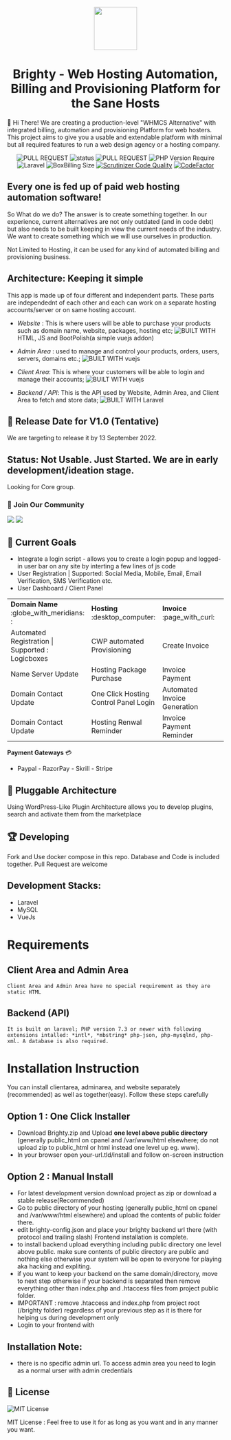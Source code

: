 <p align="center">
    <img src="https://github.com/tariqsocial/brighty/blob/main/Logo.png?raw=true" height="100px">
</p>

<h1 align="center">Brighty - Web Hosting Automation, Billing and Provisioning Platform for the Sane Hosts</h1>


:wave: Hi There! We are creating a production-level "WHMCS Alternative" with integrated billing, automation and provisioning Platform for web hosters. This project aims to give you a usable and extendable platform with minimal but all required features to run a web design agency or a hosting company.


<div align="center">

 ![PULL REQUEST](https://img.shields.io/badge/contributions-welcome-green)  ![status](https://img.shields.io/badge/Status-Not%20Usable-red)   ![PULL REQUEST](https://img.shields.io/badge/license-MIT-blue) ![PHP Version Require](http://poser.pugx.org/phpunit/phpunit/require/php)  ![Laravel](https://img.shields.io/badge/framework-Laravel5-orange)   ![BoxBilling Size](https://img.shields.io/github/repo-size/iqltechnologies/brighty.svg?style=popout) [![Scrutinizer Code Quality](https://scrutinizer-ci.com/g/iqltechnologies/brighty/badges/quality-score.png?b=main)](https://scrutinizer-ci.com/g/iqltechnologies/brighty/?branch=main)    [![CodeFactor](https://www.codefactor.io/repository/github/iqltechnologies/brighty/badge)](https://www.codefactor.io/repository/github/iqltechnologies/brighty)

</div> 

## Every one is fed up of paid web hosting automation software!

So What do we do? The answer is to create something together. In our experience, current alternatives are not only outdated (and in code debt) but also needs to be built keeping in view the current needs of the industry. We want to create something which we will use ourselves in production.  

Not Limited to Hosting, it can be used for any kind of automated billing and provisioning business. 


## Architecture: Keeping it simple

This app is made up of four different and independent parts. These parts are independednt of each other and each can work on a separate hosting accounts/server or on same hosting account.

  - *Website* : This is where users will be able to purchase your products such as domain name, website, packages, hosting etc;  ![BUILT WITH](https://img.shields.io/badge/built-with-green) HTML, JS and BootPolish(a simple vuejs addon)

  - *Admin Area* : used to manage and control your products, orders, users, servers, domains etc.; ![BUILT WITH](https://img.shields.io/badge/built-with-green) vuejs

  - *Client Area*: This is where your customers will be able to login and manage their accounts;  ![BUILT WITH](https://img.shields.io/badge/built-with-green) vuejs

  - *Backend / API*: This is the API used by Website, Admin Area, and Client Area to fetch and store data; ![BUILT WITH](https://img.shields.io/badge/built-with-green) Laravel 


## :date: Release Date for V1.0 (Tentative)

We are targeting to release it by 13 September 2022.

## Status: Not Usable. Just Started. We are in early development/ideation stage. 

Looking for Core group. 

### :handshake: Join Our Community

 <a href="https://discord.gg/dUCmJcs5xv"><img src="https://img.shields.io/badge/Discord-Join%20Discord%20Server-purple"></a>
 <a href="https://t.me/+PyUnIpTv9i42ODJl"><img src="https://img.shields.io/badge/Telegram-Join%20Telegram%20Channel-skyblue"></a>

## :bicyclist: Current Goals

- Integrate a login script - allows you to create a login popup and logged-in user bar on any site by interting a few lines of js code
- User Registration | Supported: Social Media, Mobile, Email, Email Verification, SMS Verification etc.
- User Dashboard / Client Panel

<table><tr><td><strong>Domain Name</strong> :globe_with_meridians: :</td><td><strong>Hosting</strong> :desktop_computer:</td><td><strong>Invoice</strong> :page_with_curl:</td></tr>
    <tr><td>Automated Registration | Supported : Logicboxes</td><td>CWP automated Provisioning</td><td>Create Invoice</td></tr>
    <tr><td>Name Server Update</td><td>Hosting Package Purchase</td><td>Invoice Payment </td></tr>
    <tr><td>Domain Contact Update</td><td>One Click Hosting Control Panel Login</td><td>Automated Invoice Generation</td><td></td></tr>
    <tr><td>Domain Contact Update</td><td>Hosting Renwal Reminder</td><td>Invoice Payment Reminder</td></tr>
</table>


**Payment Gateways** :credit_card:
  - Paypal  - RazorPay  - Skrill    - Stripe

## :electric_plug: Pluggable Architecture

Using WordPress-Like Plugin Architecture allows you to develop plugins, search and activate them from the marketplace

## :trophy: Developing 

Fork and Use docker compose in this repo. Database and Code is included together. Pull Request are welcome

## Development Stacks:

- Laravel
- MySQL
- VueJs

# Requirements
  ## Client Area and Admin Area
    Client Area and Admin Area have no special requirement as they are static HTML 

  ## Backend (API)
    It is built on laravel; PHP version 7.3 or newer with following extensions intalled: *intl*, *mbstring* php-json, php-mysqlnd, php-xml. A database is also required.

# Installation Instruction

  You can install clientarea, adminarea, and website separately (recommended) as well as together(easy). Follow these steps carefully

  ## Option 1 : One Click Installer

  - Download Brighty.zip and Upload **one level above public directory** (generally public_html on cpanel and /var/www/html elsewhere; do not upload zip to public_html or html instead one level up eg. www). 
  - In your browser open your-url.tld/install and follow on-screen instruction

  ## Option 2 : Manual Install 

  - For latest development version download project as zip or download a stable release(Recommended)
  - Go to public directory of your hosting (generally public_html on cpanel and /var/www/html elsewhere) and upload the contents of public folder there.
  - edit brighty-config.json and place your brighty backend url there (with protocol and trailing slash) Frontend installation is complete.
  - to install backend upload everything including public directory one level above public. make sure contents of public directory are public and nothing else otherwise your system will be open to everyone for playing aka hacking and expliting.
  - if you want to keep your backend on the same domain/directory, move to next step otherwise if your backend is separated then remove everything other than index.php and .htaccess files from project public folder.
  - IMPORTANT : remove .htaccess and index.php from project root (/brighty folder) regardless of your previous step as it is there for helping us during development only
  - Login to your frontend with  

## Installation Note: 

  - there is no specific admin url. To access admin area you need to login as a normal urser with admin credentials

## :green_book: License

![MIT License](https://img.shields.io/badge/license-MIT-blue)

MIT License : Feel free to use it for as long as you want and in any manner you want.
